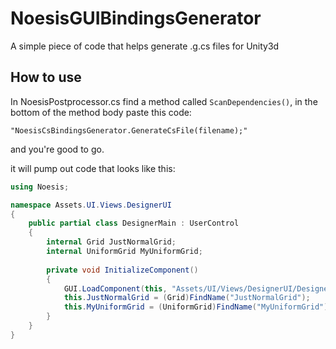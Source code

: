 # NoesisGUIBindingsGenerator #

A simple piece of code that helps generate .g.cs files for Unity3d

## How to use ##

In NoesisPostprocessor.cs find a method called `ScanDependencies()`, in the bottom of the method body paste this code:
```
"NoesisCsBindingsGenerator.GenerateCsFile(filename);"
```
and you're good to go.

it will pump out code that looks like this:
```csharp
using Noesis;

namespace Assets.UI.Views.DesignerUI
{
    public partial class DesignerMain : UserControl
    {
        internal Grid JustNormalGrid;
        internal UniformGrid MyUniformGrid;
        
        private void InitializeComponent()
        {
            GUI.LoadComponent(this, "Assets/UI/Views/DesignerUI/DesignerMain.xaml");
            this.JustNormalGrid = (Grid)FindName("JustNormalGrid");
            this.MyUniformGrid = (UniformGrid)FindName("MyUniformGrid");
        }
    }
}
```
